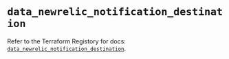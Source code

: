 # `data_newrelic_notification_destination`

Refer to the Terraform Registory for docs: [`data_newrelic_notification_destination`](https://www.terraform.io/docs/providers/newrelic/d/notification_destination).
